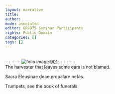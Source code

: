 ```yaml
---
layout: narrative
title: 
author:
mode: annotated
editor: GR8975 Seminar Participants
rights: Public Domain
categories: []
tags: []
---
```


 <br/>- - - - - <a href="http://gallica.bnf.fr/ark:/12148/btv1b10500001g/f7.image"><img src="../assets/photo-icon.png" alt="folio image: " style="display:inline-block; margin-bottom:-3px;"/>001r</a> - - - - - <br/> 
The harvester that leaves some ears is not blamed.
 
Sacra Eleusinae deae propalare nefas.
 
Trumpets, see the book of funerals
 
